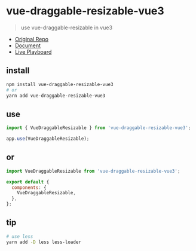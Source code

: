 # vue-draggable-resizable-vue3

> use vue-draggable-resizable in vue3

- [Original Repo](https://github.com/mauricius/vue-draggable-resizable)
- [Document](https://www.npmjs.com/package/vue-draggable-resizable)
- [Live Playboard](https://mauricius.github.io/vue-draggable-resizable)

## install

```sh
npm install vue-draggable-resizable-vue3
# or
yarn add vue-draggable-resizable-vue3
```

## use

```js
import { VueDraggableResizable } from 'vue-draggable-resizable-vue3';

app.use(VueDraggableResizable);
```

## or

```js
import VueDraggableResizable from 'vue-draggable-resizable-vue3';

export default {
  components: {
    VueDraggableResizable,
  },
};
```

## tip

```sh
# use less
yarn add -D less less-loader
```
